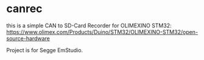 # canrec
this is a simple CAN to SD-Card Recorder for OLIMEXINO STM32:
https://www.olimex.com/Products/Duino/STM32/OLIMEXINO-STM32/open-source-hardware

Project is for Segge EmStudio. 



